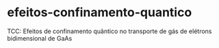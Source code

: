 # efeitos-confinamento-quantico
TCC: Efeitos de confinamento quântico no transporte de gás de elétrons bidimensional de GaAs
